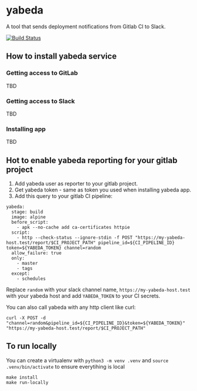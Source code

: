 # yabeda


A tool that sends deployment notifications from Gitlab CI to Slack.

[![Build Status](https://travis-ci.org/flix-tech/yabeda.svg?branch=master)](https://travis-ci.org/flix-tech/yabeda)


## How to install yabeda service

### Getting access to GitLab

TBD

### Getting access to Slack

TBD

### Installing app

TBD

## Hot to enable yabeda reporting for your gitlab project

1. Add yabeda user as reporter to your gitlab project.
2. Get yabeda token - same as token you used when installing yabeda app.
3. Add this query to your gitlab CI pipeline:

```
yabeda:
  stage: build
  image: alpine
  before_script:
    - apk --no-cache add ca-certificates httpie
  script:
    - http --check-status --ignore-stdin -f POST "https://my-yabeda-host.test/report/$CI_PROJECT_PATH" pipeline_id=${CI_PIPELINE_ID} token=${YABEDA_TOKEN} channel=random
  allow_failure: true
  only:
    - master
    - tags
  except:
    - schedules
```

Replace `random` with your slack channel name, `https://my-yabeda-host.test` with your yabeda host and add `YABEDA_TOKEN` to your CI secrets.

You can also call yabeda with any http client like curl:
```
curl -X POST -d "channel=random&pipeline_id=${CI_PIPELINE_ID}&token=${YABEDA_TOKEN}" "https://my-yabeda-host.test/report/$CI_PROJECT_PATH"
```

## To run locally

You can create a virtualenv with `python3 -m venv .venv` and `source .venv/bin/activate` to ensure everytihing is local

    make install
    make run-locally
